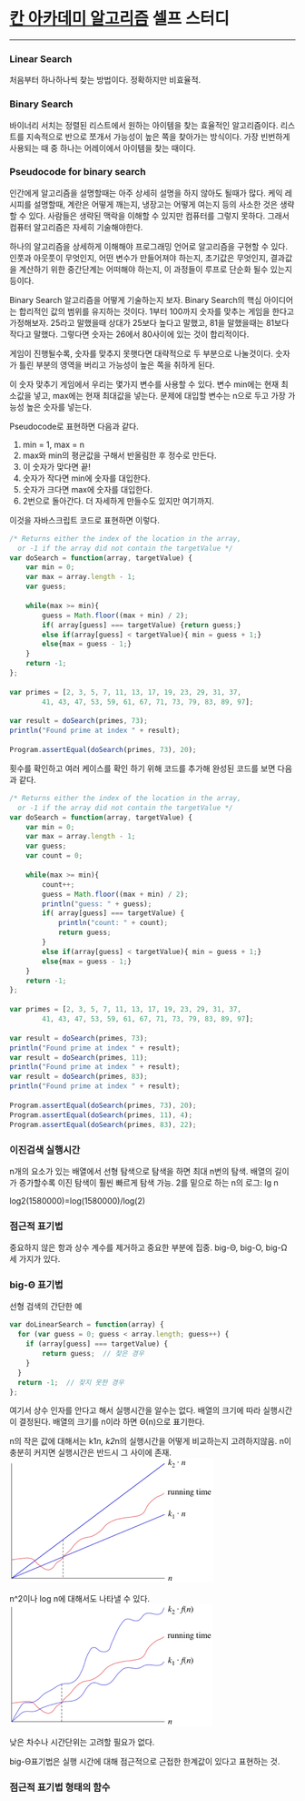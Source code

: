 # [칸 아카데미 알고리즘](https://ko.khanacademy.org/computing/computer-science/algorithms) 셀프 스터디
---

### Linear Search
처음부터 하나하나씩 찾는 방법이다.
정확하지만 비효율적.

### Binary Search

바이너리 서치는 정렬된 리스트에서 원하는 아이템을 찾는 효율적인 알고리즘이다.
리스트를 지속적으로 반으로 쪼개서 가능성이 높은 쪽을 찾아가는 방식이다.
가장 빈번하게 사용되는 때 중 하나는 어레이에서 아이템을 찾는 때이다.

### Pseudocode for binary search

인간에게 알고리즘을 설명할때는 아주 상세히 설명을 하지 않아도 될때가 많다.
케익 레시피를 설명할때, 계란은 어떻게 깨는지, 냉장고는 어떻게 여는지 등의 사소한 것은 생략할 수 있다.
사람들은 생략된 맥락을 이해할 수 있지만 컴퓨터를 그렇지 못하다. 그래서 컴퓨터 알고리즘은 자세히 기술해야한다.

하나의 알고리즘을 상세하게 이해해야 프로그래밍 언어로 알고리즘을 구현할 수 있다.
인풋과 아웃풋이 무엇인지, 어떤 변수가 만들어져야 하는지, 초기값은 무엇인지,
결과값을 계산하기 위한 중간단계는 어떠해야 하는지, 이 과정들이 루프로 단순화 될수 있는지 등이다.

Binary Search 알고리즘을 어떻게 기술하는지 보자.
Binary Search의 핵심 아이디어는 합리적인 값의 범위를 유지하는 것이다.
1부터 100까지 숫자를 맞추는 게임을 한다고 가정해보자.
25라고 말했을때 상대가 25보다 높다고 말했고, 81을 말했을때는 81보다 작다고 말했다.
그렇다면 숫자는 26에서 80사이에 있는 것이 합리적이다.

게임이 진행될수록, 숫자를 맞추지 못햇다면 대략적으로 두 부분으로 나눌것이다.
숫자가 틀린 부분의 영역을 버리고 가능성이 높은 쪽을 취하게 된다.

이 숫자 맞추기 게임에서 우리는 몇가지 변수를 사용할 수 있다.
변수 min에는 현재 최소값을 넣고, max에는 현재 최대값을 넣는다.
문제에 대입할 변수는 n으로 두고 가장 가능성 높은 숫자를 넣는다.

Pseudocode로 표현하면 다음과 같다.
1. min = 1, max = n
2. max와 min의 평균값을 구해서 반올림한 후 정수로 만든다.
3. 이 숫자가 맞다면 끝!
4. 숫자가 작다면 min에 숫자를 대입한다.
5. 숫자가 크다면 max에 숫자를 대입한다.
6. 2번으로 돌아간다.
더 자세하게 만들수도 있지만 여기까지.

이것을 자바스크립트 코드로 표현하면 이렇다.

```javascript
/* Returns either the index of the location in the array,
  or -1 if the array did not contain the targetValue */
var doSearch = function(array, targetValue) {
	var min = 0;
	var max = array.length - 1;
    var guess;
    
    while(max >= min){
        guess = Math.floor((max + min) / 2);
        if( array[guess] === targetValue) {return guess;}
        else if(array[guess] < targetValue){ min = guess + 1;}
        else{max = guess - 1;}
    }
    return -1;
};

var primes = [2, 3, 5, 7, 11, 13, 17, 19, 23, 29, 31, 37, 
		41, 43, 47, 53, 59, 61, 67, 71, 73, 79, 83, 89, 97];

var result = doSearch(primes, 73);
println("Found prime at index " + result);

Program.assertEqual(doSearch(primes, 73), 20);
```

횟수를 확인하고 여러 케이스를 확인 하기 위해 코드를 추가해 완성된 코드를 보면 다음과 같다.

```javascript
/* Returns either the index of the location in the array,
  or -1 if the array did not contain the targetValue */
var doSearch = function(array, targetValue) {
	var min = 0;
	var max = array.length - 1;
    var guess;
    var count = 0;
    
    while(max >= min){
        count++;
        guess = Math.floor((max + min) / 2);
        println("guess: " + guess);
        if( array[guess] === targetValue) {
            println("count: " + count);
            return guess;
        }
        else if(array[guess] < targetValue){ min = guess + 1;}
        else{max = guess - 1;}
    }
    return -1;
};

var primes = [2, 3, 5, 7, 11, 13, 17, 19, 23, 29, 31, 37, 
		41, 43, 47, 53, 59, 61, 67, 71, 73, 79, 83, 89, 97];

var result = doSearch(primes, 73);
println("Found prime at index " + result);
var result = doSearch(primes, 11);
println("Found prime at index " + result);
var result = doSearch(primes, 83);
println("Found prime at index " + result);

Program.assertEqual(doSearch(primes, 73), 20);
Program.assertEqual(doSearch(primes, 11), 4);
Program.assertEqual(doSearch(primes, 83), 22);
```

### 이진검색 실행시간
n개의 요소가 있는 배열에서 선형 탐색으로 탐색을 하면 최대 n번의 탐색.
배열의 길이가 증가할수록 이진 탐색이 훨씬 빠르게 탐색 가능.
2를 밑으로 하는 n의 로그: lg n

log2(1580000)=log(1580000)/log(2)

### 점근적 표기법
중요하지 않은 항과 상수 계수를 제거하고 중요한 부분에 집중.
big-Θ, big-O, big-Ω 세 가지가 있다.

### big-Θ 표기법
선형 검색의 간단한 예

```javascript
var doLinearSearch = function(array) {
  for (var guess = 0; guess < array.length; guess++) {
    if (array[guess] === targetValue) { 
        return guess;  // 찾은 경우
    }
  }
  return -1;  // 찾지 못한 경우
};
```
여기서 상수 인자를 안다고 해서 실행시간을 알수는 없다.
배열의 크기에 따라 실행시간이 결정된다.
배열의 크기를 n이라 하면 Θ(n)으로 표기한다.

n의 작은 값에 대해서는 k1*n, k2*n의 실행시간을 어떻게 비교하는지 고려하지않음.
n이 충분히 커지면 실행시간은 반드시 그 사이에 존재.
![](./theta_n.png)

n^2이나 log n에 대해서도 나타낼 수 있다.
![](./theta_fn.png)

낮은 차수나 시간단위는 고려할 필요가 없다.

big-Θ표기법은 실행 시간에 대해 점근적으로 근접한 한계값이 있다고 표현하는 것.

### 점근적 표기법 형태의 함수
